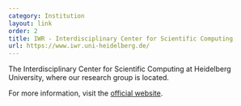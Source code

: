 ```yaml
---
category: Institution
layout: link
order: 2
title: IWR - Interdisciplinary Center for Scientific Computing
url: https://www.iwr.uni-heidelberg.de/
---
```


The Interdisciplinary Center for Scientific Computing at Heidelberg University, where our research group is located.

For more information, visit the [official website](https://www.iwr.uni-heidelberg.de/).